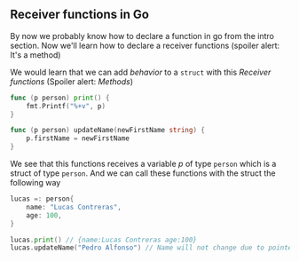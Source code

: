 ## Receiver functions in Go

By now we probably know how to declare a function in go from the intro section. Now we'll learn how to declare a receiver functions (spoiler alert: It's a method)

 We would learn that we can add *behavior* to a `struct` with this *Receiver functions* (Spoiler alert: *Methods*)

```go
func (p person) print() {
    fmt.Printf("%+v", p)
}

func (p person) updateName(newFirstName string) {
    p.firstName = newFirstName
}
```

We see that this functions receives a variable *p* of type `person` which is a struct of type `person`. And we can call these functions with the struct the following way

```go
lucas =: person{
    name: "Lucas Contreras",
    age: 100,
}

lucas.print() // {name:Lucas Contreras age:100}
lucas.updateName("Pedro Alfonso") // Name will not change due to pointers.
```



